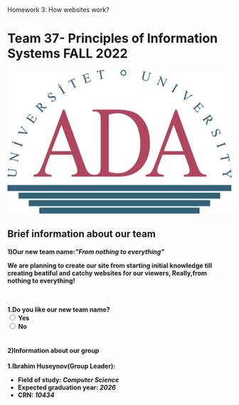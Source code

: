 <!DOCTYPE html>
<!-- 
    SITE 1101 Principles of Information Systems Fall 2022 
    (c)2022 by Name Surname 
    Submitted in partial fulfillment of the requirements of the course.
-->
<html>
    <head>
    Homework 3: How websites work? 
        <link href='style.css' rel='stylesheet'>
    </head>
    <body>
      

<h1 text-align:center>Team 37- Principles of Information Systems FALL 2022</h1>
        <img text-align:center width="650/" lenght="400/" src="https://github.com/ADA-SITE-SITE1101-2022-Fall/website-team-37/raw/main/media/ada_logo_color.png"/>
        <h2 text-align:center> Brief information about our team</h2>
        <h4 text-align:center>1)Our new team name:<em>"From nothing to everything"</em></3>
        <p>  We are planning to create our site from starting initial knowledge till creating beatiful and catchy websites for our viewers, <b> Really,from nothing to everything!<b></p>
        <br>
        <br>
        <section class="choice">
        <span>1.Do you like our new team name?</span>
        <br>
        <input type="radio" id="yes" name="choices" value="yes">
        <label for="yes">Yes</label>
            <br>
        <input id="no" name="choices" value="no" type="radio">
        <label for="no">No</label>
        </section>
        <br>
        <h4>2)Information about our group</h3>
<p text-align:center>1.Ibrahim Huseynov<strong>(Group Leader):</strong></p>
        <ul>
            <li text-align:center>Field of study: <em> Computer Science</em></li>
            <li text-align:center>Expected graduation year: <em> 2026</em></li>
            <li text-align:center>CRN:<em> 10434</em></li>
        </ul>
</body>
</html>
